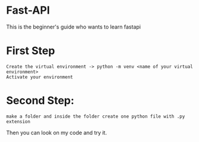# Fast-API
This is the beginner's guide who wants to learn fastapi

# First Step
```
Create the virtual environment -> python -m venv <name of your virtual environment>
Activate your environment
```
# Second Step:
```make a folder and inside the folder create one python file with .py extension```

Then you can look on my code and try it.
